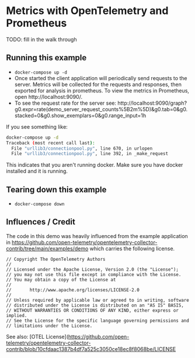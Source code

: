 # Metrics with OpenTelemetry and Prometheus

TODO: fill in the walk through

## Running this example
- `docker-compose up -d`
- Once started the client application will periodically send requests to the server. Metrics will be collected for the
  requests and responses, then exported for analysis in prometheus. To view the metrics in Prometheus, open http://localhost:9090/.
- To see the request rate for the server see: http://localhost:9090/graph?g0.expr=rate(demo_server_request_counts%5B2m%5D)&g0.tab=0&g0.stacked=0&g0.show_exemplars=0&g0.range_input=1h

If you see something like:
```bash
docker-compose up -d
Traceback (most recent call last):
  File "urllib3/connectionpool.py", line 670, in urlopen
  File "urllib3/connectionpool.py", line 392, in _make_request
```
This indicates that you aren't running docker. Make sure you have docker installed and it is running.

## Tearing down this example
- `docker-compose down`

## Influences / Credit
The code in this demo was heavily influenced from the example application in https://github.com/open-telemetry/opentelemetry-collector-contrib/tree/main/examples/demo
which carries the following license.
```
// Copyright The OpenTelemetry Authors
//
// Licensed under the Apache License, Version 2.0 (the "License");
// you may not use this file except in compliance with the License.
// You may obtain a copy of the License at
//
//       http://www.apache.org/licenses/LICENSE-2.0
//
// Unless required by applicable law or agreed to in writing, software
// distributed under the License is distributed on an "AS IS" BASIS,
// WITHOUT WARRANTIES OR CONDITIONS OF ANY KIND, either express or implied.
// See the License for the specific language governing permissions and
// limitations under the License.
```

See also: [OTEL License](https://github.com/open-telemetry/opentelemetry-collector-contrib/blob/10cfdaac1387b4df7a525c3050ce18ec8f8068be/LICENSE
